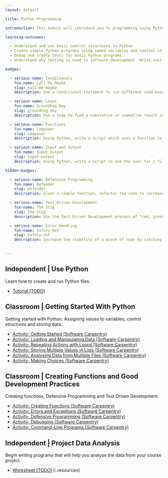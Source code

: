 ```yaml
---
layout: default

title: Python Programming

introduction: This module will introduce you to programming using Python, a popular language for use in scientific computing. There are many code libraries built on top of Python, allowing you to extend its functionality for a wide range of purposes.  The skills you develop in this module will also be relevant in any other programming languages you may use in future.

learning-outcomes:

  - Understand and use basic control structures in Python
  - Create simple Python programs using named variables and control structures
  - Debug and create tests for basic Python programs.
  - Understand why testing is used in software development. Write unit tests for functions.

badges:

  - serious-name: Conditionals
    fun-name: Call Me Maybe
    slug: call-me-maybe
    description: Use a conditional statement to run different code based on a given value.

  - serious-name: Loops
    fun-name: Groundhog Day
    slug: groundhog-day
    description: Use a loop to find a cumulative or summative result in Python.

  - serious-name: Functions
    fun-name: Composer
    slug: composer
    description: Using Python, write a script which uses a function to improve the code structure and clarity.

  - serious-name: Input and Output 
    fun-name: Input Output
    slug: input-output
    description: Using Python, write a script to ask the user for a file to process, then save the program's output to another file.

hidden-badges:

  - serious-name: Defensive Programming
    fun-name: Defender
    slug: defender
    description: Given a simple function, refactor the code to increase function stability by addressing edge cases and faulty or incorrect input.

  - serious-name: Test-Driven Development
    fun-name: The Stig
    slug: the-stig
    description: Use the Test Driven Development process of "red, green, refactor" to design, test and implement a function.

  - serious-name: Error Handling
    fun-name: Safety Net
    slug: safety-net
    description: Increase the stability of a piece of code by catching and handling common errors, then providing user feedback rather than exiting.

  
---
```



## Independent | Use Python


Learn how to create and run Python files.

- [Tutorial (TODO)](#)






## Classroom | Getting Started With Python

Getting started with Python. Assigning values to variables, control structures and storing data.

- [Activity: Getting Started (Software Carpentry)](http://swcarpentry.github.io/python-novice-inflammation/)
- [Activity: Loading and Manipulating Data (Software Carpentry)](http://swcarpentry.github.io/python-novice-inflammation/01-numpy/)
- [Activity: Repeating Actions with Loops (Software Carpentry)](http://swcarpentry.github.io/python-novice-inflammation/02-loop/)
- [Activity: Storing Multiple Values in Lists (Software Carpentry)](http://swcarpentry.github.io/python-novice-inflammation/03-lists/)
- [Activity: Analysing Data from Multiple Files (Software Carpentry)](http://swcarpentry.github.io/python-novice-inflammation/04-files/)
- [Activity: Making Choices (Software Carpentry)](http://swcarpentry.github.io/python-novice-inflammation/05-cond/)








## Classroom | Creating Functions and Good Development Practices

Creating functions, Defensive Programming and Test Driven Development.

- [Activity: Creating Functions (Software Carpentry)](http://swcarpentry.github.io/python-novice-inflammation/06-func/)
- [Activity: Errors and Exceptions (Software Carpentry)](http://swcarpentry.github.io/python-novice-inflammation/07-errors/)
- [Activity: Defensive Programming (Software Carpentry)](http://swcarpentry.github.io/python-novice-inflammation/08-defensive/)
- [Activity: Debugging (Software Carpentry)](http://swcarpentry.github.io/python-novice-inflammation/09-debugging/)
- [Activity: Command-Line Programs (Software Carpentry)](http://swcarpentry.github.io/python-novice-inflammation/10-cmdline/)







## Independent | Project Data Analysis

Begin writing programs that will help you analyse the data from your course project. 

- [Worksheet (TODO)](#)
{:.resources}


